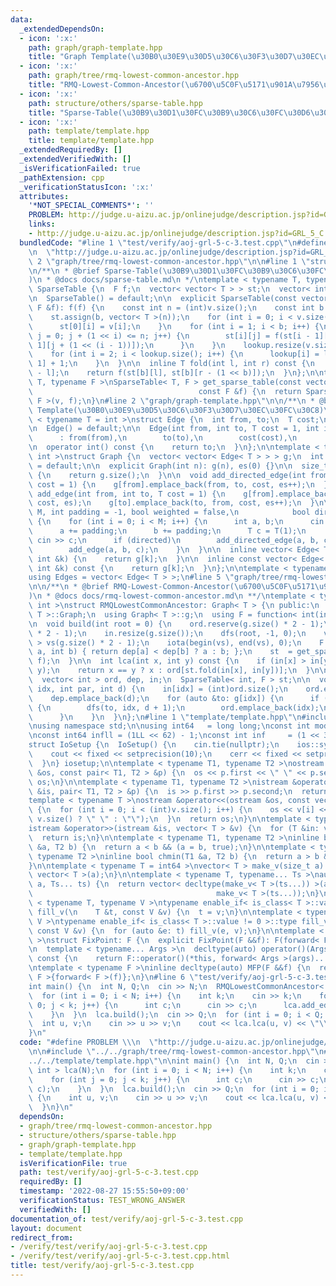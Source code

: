 ```yaml
---
data:
  _extendedDependsOn:
  - icon: ':x:'
    path: graph/graph-template.hpp
    title: "Graph Template(\u30B0\u30E9\u30D5\u30C6\u30F3\u30D7\u30EC\u30FC\u30C8)"
  - icon: ':x:'
    path: graph/tree/rmq-lowest-common-ancestor.hpp
    title: "RMQ-Lowest-Common-Ancestor(\u6700\u5C0F\u5171\u901A\u7956\u5148)"
  - icon: ':x:'
    path: structure/others/sparse-table.hpp
    title: "Sparse-Table(\u30B9\u30D1\u30FC\u30B9\u30C6\u30FC\u30D6\u30EB)"
  - icon: ':x:'
    path: template/template.hpp
    title: template/template.hpp
  _extendedRequiredBy: []
  _extendedVerifiedWith: []
  _isVerificationFailed: true
  _pathExtension: cpp
  _verificationStatusIcon: ':x:'
  attributes:
    '*NOT_SPECIAL_COMMENTS*': ''
    PROBLEM: http://judge.u-aizu.ac.jp/onlinejudge/description.jsp?id=GRL_5_C
    links:
    - http://judge.u-aizu.ac.jp/onlinejudge/description.jsp?id=GRL_5_C
  bundledCode: "#line 1 \"test/verify/aoj-grl-5-c-3.test.cpp\"\n#define PROBLEM \\\
    \n  \"http://judge.u-aizu.ac.jp/onlinejudge/description.jsp?id=GRL_5_C\"\n\n#line\
    \ 2 \"graph/tree/rmq-lowest-common-ancestor.hpp\"\n\n#line 1 \"structure/others/sparse-table.hpp\"\
    \n/**\n * @brief Sparse-Table(\u30B9\u30D1\u30FC\u30B9\u30C6\u30FC\u30D6\u30EB\
    )\n * @docs docs/sparse-table.md\n */\ntemplate < typename T, typename F >\nstruct\
    \ SparseTable {\n  F f;\n  vector< vector< T > > st;\n  vector< int > lookup;\n\
    \n  SparseTable() = default;\n\n  explicit SparseTable(const vector< T > &v, const\
    \ F &f): f(f) {\n    const int n = (int)v.size();\n    const int b = 32 - __builtin_clz(n);\n\
    \    st.assign(b, vector< T >(n));\n    for (int i = 0; i < v.size(); i++) {\n\
    \      st[0][i] = v[i];\n    }\n    for (int i = 1; i < b; i++) {\n      for (int\
    \ j = 0; j + (1 << i) <= n; j++) {\n        st[i][j] = f(st[i - 1][j], st[i -\
    \ 1][j + (1 << (i - 1))]);\n      }\n    }\n    lookup.resize(v.size() + 1);\n\
    \    for (int i = 2; i < lookup.size(); i++) {\n      lookup[i] = lookup[i >>\
    \ 1] + 1;\n    }\n  }\n\n  inline T fold(int l, int r) const {\n    int b = lookup[r\
    \ - l];\n    return f(st[b][l], st[b][r - (1 << b)]);\n  }\n};\n\ntemplate < typename\
    \ T, typename F >\nSparseTable< T, F > get_sparse_table(const vector< T > &v,\n\
    \                                     const F &f) {\n  return SparseTable< T,\
    \ F >(v, f);\n}\n#line 2 \"graph/graph-template.hpp\"\n\n/**\n * @brief Graph\
    \ Template(\u30B0\u30E9\u30D5\u30C6\u30F3\u30D7\u30EC\u30FC\u30C8)\n */\ntemplate\
    \ < typename T = int >\nstruct Edge {\n  int from, to;\n  T cost;\n  int idx;\n\
    \n  Edge() = default;\n\n  Edge(int from, int to, T cost = 1, int idx = -1)\n\
    \      : from(from),\n        to(to),\n        cost(cost),\n        idx(idx) {}\n\
    \n  operator int() const {\n    return to;\n  }\n};\n\ntemplate < typename T =\
    \ int >\nstruct Graph {\n  vector< vector< Edge< T > > > g;\n  int es;\n\n  Graph()\
    \ = default;\n\n  explicit Graph(int n): g(n), es(0) {}\n\n  size_t size() const\
    \ {\n    return g.size();\n  }\n\n  void add_directed_edge(int from, int to, T\
    \ cost = 1) {\n    g[from].emplace_back(from, to, cost, es++);\n  }\n\n  void\
    \ add_edge(int from, int to, T cost = 1) {\n    g[from].emplace_back(from, to,\
    \ cost, es);\n    g[to].emplace_back(to, from, cost, es++);\n  }\n\n  void read(int\
    \ M, int padding = -1, bool weighted = false,\n            bool directed = false)\
    \ {\n    for (int i = 0; i < M; i++) {\n      int a, b;\n      cin >> a >> b;\n\
    \      a += padding;\n      b += padding;\n      T c = T(1);\n      if (weighted)\
    \ cin >> c;\n      if (directed)\n        add_directed_edge(a, b, c);\n      else\n\
    \        add_edge(a, b, c);\n    }\n  }\n\n  inline vector< Edge< T > > &operator[](const\
    \ int &k) {\n    return g[k];\n  }\n\n  inline const vector< Edge< T > > &operator[](const\
    \ int &k) const {\n    return g[k];\n  }\n};\n\ntemplate < typename T = int >\n\
    using Edges = vector< Edge< T > >;\n#line 5 \"graph/tree/rmq-lowest-common-ancestor.hpp\"\
    \n\n/**\n * @brief RMQ-Lowest-Common-Ancestor(\u6700\u5C0F\u5171\u901A\u7956\u5148\
    )\n * @docs docs/rmq-lowest-common-ancestor.md\n **/\ntemplate < typename T =\
    \ int >\nstruct RMQLowestCommonAncestor: Graph< T > {\n public:\n  using Graph<\
    \ T >::Graph;\n  using Graph< T >::g;\n  using F = function< int(int, int) >;\n\
    \n  void build(int root = 0) {\n    ord.reserve(g.size() * 2 - 1);\n    dep.reserve(g.size()\
    \ * 2 - 1);\n    in.resize(g.size());\n    dfs(root, -1, 0);\n    vector< int\
    \ > vs(g.size() * 2 - 1);\n    iota(begin(vs), end(vs), 0);\n    F f = [&](int\
    \ a, int b) { return dep[a] < dep[b] ? a : b; };\n    st  = get_sparse_table(vs,\
    \ f);\n  }\n\n  int lca(int x, int y) const {\n    if (in[x] > in[y]) swap(x,\
    \ y);\n    return x == y ? x : ord[st.fold(in[x], in[y])];\n  }\n\n private:\n\
    \  vector< int > ord, dep, in;\n  SparseTable< int, F > st;\n\n  void dfs(int\
    \ idx, int par, int d) {\n    in[idx] = (int)ord.size();\n    ord.emplace_back(idx);\n\
    \    dep.emplace_back(d);\n    for (auto &to: g[idx]) {\n      if (to != par)\
    \ {\n        dfs(to, idx, d + 1);\n        ord.emplace_back(idx);\n        dep.emplace_back(d);\n\
    \      }\n    }\n  }\n};\n#line 1 \"template/template.hpp\"\n#include <bits/stdc++.h>\n\
    \nusing namespace std;\n\nusing int64   = long long;\nconst int mod = 1e9 + 7;\n\
    \nconst int64 infll = (1LL << 62) - 1;\nconst int inf     = (1 << 30) - 1;\n\n\
    struct IoSetup {\n  IoSetup() {\n    cin.tie(nullptr);\n    ios::sync_with_stdio(false);\n\
    \    cout << fixed << setprecision(10);\n    cerr << fixed << setprecision(10);\n\
    \  }\n} iosetup;\n\ntemplate < typename T1, typename T2 >\nostream &operator<<(ostream\
    \ &os, const pair< T1, T2 > &p) {\n  os << p.first << \" \" << p.second;\n  return\
    \ os;\n}\n\ntemplate < typename T1, typename T2 >\nistream &operator>>(istream\
    \ &is, pair< T1, T2 > &p) {\n  is >> p.first >> p.second;\n  return is;\n}\n\n\
    template < typename T >\nostream &operator<<(ostream &os, const vector< T > &v)\
    \ {\n  for (int i = 0; i < (int)v.size(); i++) {\n    os << v[i] << (i + 1 !=\
    \ v.size() ? \" \" : \"\");\n  }\n  return os;\n}\n\ntemplate < typename T >\n\
    istream &operator>>(istream &is, vector< T > &v) {\n  for (T &in: v) is >> in;\n\
    \  return is;\n}\n\ntemplate < typename T1, typename T2 >\ninline bool chmax(T1\
    \ &a, T2 b) {\n  return a < b && (a = b, true);\n}\n\ntemplate < typename T1,\
    \ typename T2 >\ninline bool chmin(T1 &a, T2 b) {\n  return a > b && (a = b, true);\n\
    }\n\ntemplate < typename T = int64 >\nvector< T > make_v(size_t a) {\n  return\
    \ vector< T >(a);\n}\n\ntemplate < typename T, typename... Ts >\nauto make_v(size_t\
    \ a, Ts... ts) {\n  return vector< decltype(make_v< T >(ts...)) >(a,\n       \
    \                                         make_v< T >(ts...));\n}\n\ntemplate\
    \ < typename T, typename V >\ntypename enable_if< is_class< T >::value == 0 >::type\
    \ fill_v(\n    T &t, const V &v) {\n  t = v;\n}\n\ntemplate < typename T, typename\
    \ V >\ntypename enable_if< is_class< T >::value != 0 >::type fill_v(\n    T &t,\
    \ const V &v) {\n  for (auto &e: t) fill_v(e, v);\n}\n\ntemplate < typename F\
    \ >\nstruct FixPoint: F {\n  explicit FixPoint(F &&f): F(forward< F >(f)) {}\n\
    \n  template < typename... Args >\n  decltype(auto) operator()(Args &&...args)\
    \ const {\n    return F::operator()(*this, forward< Args >(args)...);\n  }\n};\n\
    \ntemplate < typename F >\ninline decltype(auto) MFP(F &&f) {\n  return FixPoint<\
    \ F >{forward< F >(f)};\n}\n#line 6 \"test/verify/aoj-grl-5-c-3.test.cpp\"\n\n\
    int main() {\n  int N, Q;\n  cin >> N;\n  RMQLowestCommonAncestor< int > lca(N);\n\
    \  for (int i = 0; i < N; i++) {\n    int k;\n    cin >> k;\n    for (int j =\
    \ 0; j < k; j++) {\n      int c;\n      cin >> c;\n      lca.add_edge(i, c);\n\
    \    }\n  }\n  lca.build();\n  cin >> Q;\n  for (int i = 0; i < Q; i++) {\n  \
    \  int u, v;\n    cin >> u >> v;\n    cout << lca.lca(u, v) << \"\\n\";\n  }\n\
    }\n"
  code: "#define PROBLEM \\\n  \"http://judge.u-aizu.ac.jp/onlinejudge/description.jsp?id=GRL_5_C\"\
    \n\n#include \"../../graph/tree/rmq-lowest-common-ancestor.hpp\"\n#include \"\
    ../../template/template.hpp\"\n\nint main() {\n  int N, Q;\n  cin >> N;\n  RMQLowestCommonAncestor<\
    \ int > lca(N);\n  for (int i = 0; i < N; i++) {\n    int k;\n    cin >> k;\n\
    \    for (int j = 0; j < k; j++) {\n      int c;\n      cin >> c;\n      lca.add_edge(i,\
    \ c);\n    }\n  }\n  lca.build();\n  cin >> Q;\n  for (int i = 0; i < Q; i++)\
    \ {\n    int u, v;\n    cin >> u >> v;\n    cout << lca.lca(u, v) << \"\\n\";\n\
    \  }\n}\n"
  dependsOn:
  - graph/tree/rmq-lowest-common-ancestor.hpp
  - structure/others/sparse-table.hpp
  - graph/graph-template.hpp
  - template/template.hpp
  isVerificationFile: true
  path: test/verify/aoj-grl-5-c-3.test.cpp
  requiredBy: []
  timestamp: '2022-08-27 15:55:50+09:00'
  verificationStatus: TEST_WRONG_ANSWER
  verifiedWith: []
documentation_of: test/verify/aoj-grl-5-c-3.test.cpp
layout: document
redirect_from:
- /verify/test/verify/aoj-grl-5-c-3.test.cpp
- /verify/test/verify/aoj-grl-5-c-3.test.cpp.html
title: test/verify/aoj-grl-5-c-3.test.cpp
---
```

